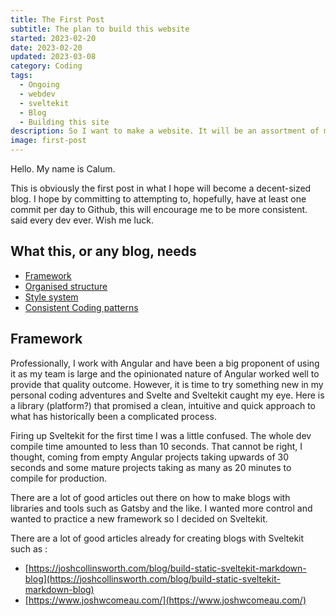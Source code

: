 ```yaml
---
title: The First Post
subtitle: The plan to build this website
started: 2023-02-20
date: 2023-02-20
updated: 2023-03-08
category: Coding
tags:
  - Ongoing
  - webdev
  - sveltekit
  - Blog
  - Building this site
description: So I want to make a website. It will be an assortment of my ideas, projects and my personal journey. Wish me luck.
image: first-post
---
```


Hello. My name is Calum.

This is obviously the first post in what I hope will become a decent-sized blog. I hope by committing to attempting to, hopefully, have at least one commit per day to Github, this will encourage me to be more consistent. said every dev ever. Wish me luck.

## What this, or any blog, needs

- [Framework](#framework)
- [Organised structure](#organised-structure)
- [Style system](#style-system)
- [Consistent Coding patterns](#consistent-coding-patterns)

## Framework

Professionally, I work with Angular and have been a big proponent of using it as my team is large and the opinionated nature of Angular worked well to provide that quality outcome. However, it is time to try something new in my personal coding adventures and Svelte and Sveltekit caught my eye. Here is a library (platform?) that promised a clean, intuitive and quick approach to what has historically been a complicated process.

Firing up Sveltekit for the first time I was a little confused. The whole dev compile time amounted to less than 10 seconds. That cannot be right, I thought, coming from empty Angular projects taking upwards of 30 seconds and some mature projects taking as many as 20 minutes to compile for production.

There are a lot of good articles out there on how to make blogs with libraries and tools such as Gatsby and the like. I wanted more control and wanted to practice a new framework so I decided on Sveltekit.

There are a lot of good articles already for creating blogs with Sveltekit such as :

- [https://joshcollinsworth.com/blog/build-static-sveltekit-markdown-blog](https://joshcollinsworth.com/blog/build-static-sveltekit-markdown-blog)
- [https://www.joshwcomeau.com/](https://www.joshwcomeau.com/)
